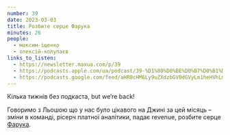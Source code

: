 ```yaml
---
number: 39
date: 2023-03-03
title: Розбите серце Фарука
minutes: 26
people:
  - максим-іщенко
  - олексій-колупаєв
links_to_listen:
  - https://newsletter.maxua.com/p/39
  - https://podcasts.apple.com/ua/podcast/39-%D1%80%D0%BE%D0%B7%D0%B1%D0%B8%D1%82%D0%B5-%D1%81%D0%B5%D1%80%D1%86%D0%B5-%D1%84%D0%B0%D1%80%D1%83%D0%BA%D0%B0/id1616301447?i=1000602594596
  - https://podcasts.google.com/feed/aHR0cHM6Ly9uZXdzbGV0dGVyLm1heHVhLmNvbS9mZWVk/episode/aHR0cHM6Ly9uZXdzbGV0dGVyLm1heHVhLmNvbS9wLzM5?sa=X&ved=0CAUQkfYCahcKEwiI9vqZ44H-AhUAAAAAHQAAAAAQAQ
---
```


Кілька тижнів без подкаста, but we’re back!

Говоримо з Льошою що у нас було цікавого на Джині за цей місяць – зміни в
команді, рісерч платної аналітики, падає revenue, розбите серце [Фарука][1].

[1]: /startups-are-hard/35/
